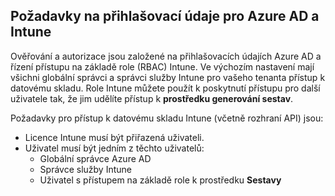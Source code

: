 <!-- This include is part of the Intune Data Warehouse documentation. -->

## <a name="azure-ad-and-intune-credential-requirements"></a>Požadavky na přihlašovací údaje pro Azure AD a Intune

Ověřování a autorizace jsou založené na přihlašovacích údajích Azure AD a řízení přístupu na základě role (RBAC) Intune. Ve výchozím nastavení mají všichni globální správci a správci služby Intune pro vašeho tenanta přístup k datovému skladu. Role Intune můžete použít k poskytnutí přístupu pro další uživatele tak, že jim udělíte přístup k **prostředku generování sestav**.

Požadavky pro přístup k datovému skladu Intune (včetně rozhraní API) jsou:

  -  Licence Intune musí být přiřazená uživateli.
  -  Uživatel musí být jedním z těchto uživatelů:
      -  Globální správce Azure AD
      -  Správce služby Intune
      -  Uživatel s přístupem na základě role k prostředku **Sestavy**